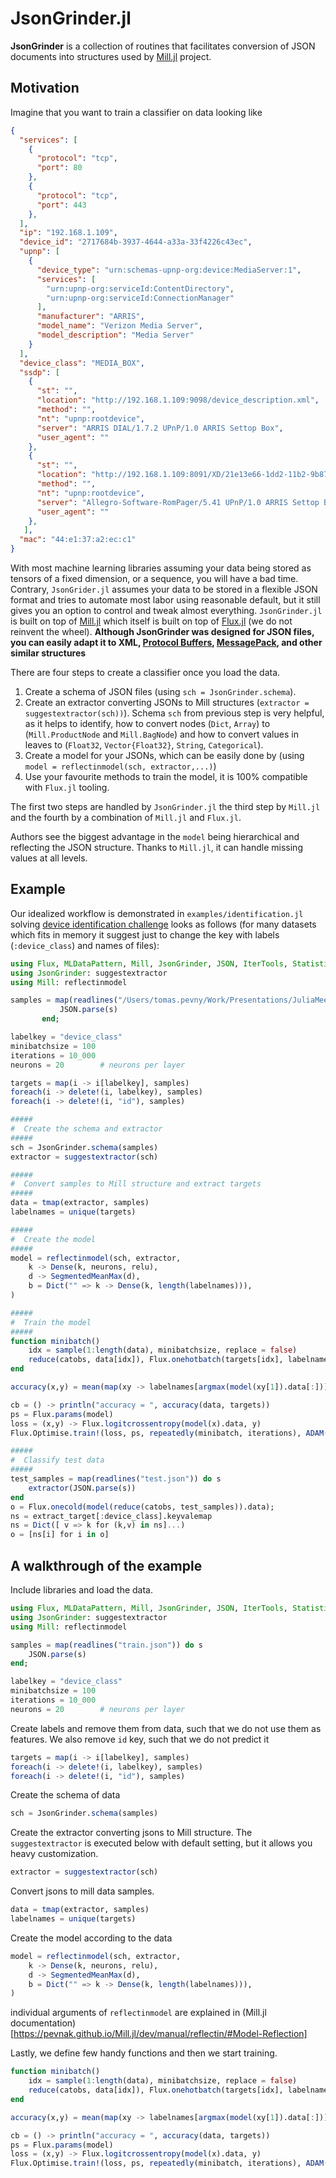 # JsonGrinder.jl

**JsonGrinder** is a collection of routines that facilitates conversion of JSON documents into structures used by [Mill.jl](https://github.com/pevnak/Mill.jl) project.

## Motivation

Imagine that you want to train a classifier on data looking like
```json
{
  "services": [
    {
      "protocol": "tcp",
      "port": 80
    },
    {
      "protocol": "tcp",
      "port": 443
    },
  ],
  "ip": "192.168.1.109",
  "device_id": "2717684b-3937-4644-a33a-33f4226c43ec",
  "upnp": [
    {
      "device_type": "urn:schemas-upnp-org:device:MediaServer:1",
      "services": [
        "urn:upnp-org:serviceId:ContentDirectory",
        "urn:upnp-org:serviceId:ConnectionManager"
      ],
      "manufacturer": "ARRIS",
      "model_name": "Verizon Media Server",
      "model_description": "Media Server"
    }
  ],
  "device_class": "MEDIA_BOX",
  "ssdp": [
    {
      "st": "",
      "location": "http://192.168.1.109:9098/device_description.xml",
      "method": "",
      "nt": "upnp:rootdevice",
      "server": "ARRIS DIAL/1.7.2 UPnP/1.0 ARRIS Settop Box",
      "user_agent": ""
    },
    {
      "st": "",
      "location": "http://192.168.1.109:8091/XD/21e13e66-1dd2-11b2-9b87-44e137a2ec6a",
      "method": "",
      "nt": "upnp:rootdevice",
      "server": "Allegro-Software-RomPager/5.41 UPnP/1.0 ARRIS Settop Box",
      "user_agent": ""
    },
   ],
  "mac": "44:e1:37:a2:ec:c1"
}
```
With most machine learning libraries assuming your data being stored as tensors of a fixed dimension, or a sequence, you will have a bad time. Contrary, `JsonGrider.jl` assumes your data to be stored in a flexible JSON format and tries to automate most labor using reasonable default, but it still gives you an option to control and tweak almost everything. `JsonGrinder.jl` is built on top of [Mill.jl](https://github.com/pevnak/Mill.jl) which itself is built on top of [Flux.jl](https://fluxml.ai/) (we do not reinvent the wheel). **Although JsonGrinder was designed for JSON files, you can easily adapt it to XML, [Protocol Buffers](https://developers.google.com/protocol-buffers), [MessagePack](https://msgpack.org/index.html), and other similar structures**

There are four steps to create a classifier once you load the data.

1. Create a schema of JSON files (using `sch = JsonGrinder.schema`).
2. Create an extractor converting JSONs to Mill structures (`extractor = suggestextractor(sch))`). Schema `sch` from previous step is very helpful, as it helps to identify, how to convert nodes (`Dict`, `Array`) to (`Mill.ProductNode` and `Mill.BagNode`) and how to convert values in leaves to (`Float32`, `Vector{Float32}`, `String`, `Categorical`).
3. Create a model for your JSONs, which can be easily done by (using `model = reflectinmodel(sch, extractor,...)`)
4. Use your favourite methods to train the model, it is 100% compatible with `Flux.jl` tooling.

The first two steps are handled by `JsonGrinder.jl` the third step by `Mill.jl` and the fourth by a combination of `Mill.jl` and `Flux.jl`.

Authors see the biggest advantage in the `model` being hierarchical and reflecting the JSON structure. Thanks to `Mill.jl`, it can handle missing values at all levels.

## Example
Our idealized workflow is demonstrated in `examples/identification.jl` solving [device identification challenge](https://www.kaggle.com/c/cybersecprague2019-challenge/data) looks as follows (for many datasets which fits in memory it suggest just to change the key with labels (`:device_class`) and names of files):
``` julia
using Flux, MLDataPattern, Mill, JsonGrinder, JSON, IterTools, Statistics, BenchmarkTools, ThreadTools, StatsBase
using JsonGrinder: suggestextractor
using Mill: reflectinmodel

samples = map(readlines("/Users/tomas.pevny/Work/Presentations/JuliaMeetup/dataset/train.json")) do s
           JSON.parse(s)
       end;

labelkey = "device_class"
minibatchsize = 100
iterations = 10_000
neurons = 20 		# neurons per layer

targets = map(i -> i[labelkey], samples)
foreach(i -> delete!(i, labelkey), samples)
foreach(i -> delete!(i, "id"), samples)

#####
#  Create the schema and extractor
#####
sch = JsonGrinder.schema(samples)
extractor = suggestextractor(sch)

#####
#  Convert samples to Mill structure and extract targets
#####
data = tmap(extractor, samples)
labelnames = unique(targets)

#####
#  Create the model
#####
model = reflectinmodel(sch, extractor,
	k -> Dense(k, neurons, relu),
	d -> SegmentedMeanMax(d),
	b = Dict("" => k -> Dense(k, length(labelnames))),
)

#####
#  Train the model
#####
function minibatch()
	idx = sample(1:length(data), minibatchsize, replace = false)
	reduce(catobs, data[idx]), Flux.onehotbatch(targets[idx], labelnames)
end

accuracy(x,y) = mean(map(xy -> labelnames[argmax(model(xy[1]).data[:])] == xy[2], zip(x, y)))

cb = () -> println("accuracy = ", accuracy(data, targets))
ps = Flux.params(model)
loss = (x,y) -> Flux.logitcrossentropy(model(x).data, y)
Flux.Optimise.train!(loss, ps, repeatedly(minibatch, iterations), ADAM(), cb = Flux.throttle(cb, 2))

#####
#  Classify test data
#####
test_samples = map(readlines("test.json")) do s
	extractor(JSON.parse(s))
end
o = Flux.onecold(model(reduce(catobs, test_samples)).data);
ns = extract_target[:device_class].keyvalemap
ns = Dict([ v => k for (k,v) in ns]...)
o = [ns[i] for i in o]

```


## A walkthrough of the example

Include libraries and load the data.
```julia
using Flux, MLDataPattern, Mill, JsonGrinder, JSON, IterTools, Statistics, BenchmarkTools, ThreadTools, StatsBase
using JsonGrinder: suggestextractor
using Mill: reflectinmodel

samples = map(readlines("train.json")) do s
	JSON.parse(s)
end;
```

```julia
labelkey = "device_class"
minibatchsize = 100
iterations = 10_000
neurons = 20 		# neurons per layer
```

Create labels and remove them from data, such that we do not use them as features. We also remove `id` key, such that we do not predict it
```julia
targets = map(i -> i[labelkey], samples)
foreach(i -> delete!(i, labelkey), samples)
foreach(i -> delete!(i, "id"), samples)
```

Create the schema of data
```julia
sch = JsonGrinder.schema(samples)
```

Create the extractor converting jsons to Mill structure. The `suggestextractor` is executed below with default setting, but it allows you heavy customization.
```julia
extractor = suggestextractor(sch)
```

Convert jsons to mill data samples.
```julia
data = tmap(extractor, samples)
labelnames = unique(targets)
```

Create the model according to the data
```julia
model = reflectinmodel(sch, extractor,
	k -> Dense(k, neurons, relu),
	d -> SegmentedMeanMax(d),
	b = Dict("" => k -> Dense(k, length(labelnames))),
)
```

individual arguments of `reflectinmodel` are explained in (Mill.jl documentation)[https://pevnak.github.io/Mill.jl/dev/manual/reflectin/#Model-Reflection]

Lastly, we define few handy functions and then we start training.
```julia
function minibatch()
	idx = sample(1:length(data), minibatchsize, replace = false)
	reduce(catobs, data[idx]), Flux.onehotbatch(targets[idx], labelnames)
end

accuracy(x,y) = mean(map(xy -> labelnames[argmax(model(xy[1]).data[:])] == xy[2], zip(x, y)))

cb = () -> println("accuracy = ", accuracy(data, targets))
ps = Flux.params(model)
loss = (x,y) -> Flux.logitcrossentropy(model(x).data, y)
Flux.Optimise.train!(loss, ps, repeatedly(minibatch, iterations), ADAM(), cb = Flux.throttle(cb, 2))
```
